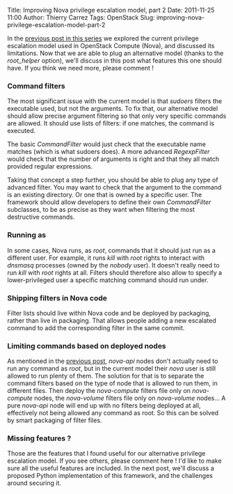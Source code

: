 Title: Improving Nova privilege escalation model, part 2
Date: 2011-11-25 11:00
Author: Thierry Carrez
Tags: OpenStack
Slug: improving-nova-privilege-escalation-model-part-2

In the [previous post in this
series]({filename}/improving-nova-privilege-escalation-model-part-1.md)
we explored the current privilege escalation model used in OpenStack
Compute (Nova), and discussed its limitations. Now that we are able to
plug an alternative model (thanks to the *root\_helper* option), we'll
discuss in this post what features this one should have. If you think we
need more, please comment !

### Command filters

The most significant issue with the current model is that *sudoers*
filters the executable used, but not the arguments. To fix that, our
alternative model should allow precise argument filtering so that only
very specific commands are allowed. It should use lists of filters: if
one matches, the command is executed.

The basic *CommandFilter* would just check that the executable name
matches (which is what sudoers does). A more advanced *RegexpFilter*
would check that the number of arguments is right and that they all
match provided regular expressions.

Taking that concept a step further, you should be able to plug any type
of advanced filter. You may want to check that the argument to the
command is an existing directory. Or one that is owned by a specific
user. The framework should allow developers to define their own
*CommandFilter* subclasses, to be as precise as they want when filtering
the most destructive commands.

### Running as

In some cases, Nova runs, as *root*, commands that it should just run as
a different user. For example, it runs *kill* with *root* rights to
interact with *dnsmasq* processes (owned by the *nobody* user). It
doesn't really need to run *kill* with *root* rights at all. Filters
should therefore also allow to specify a lower-privileged user a
specific matching command should run under.

### Shipping filters in Nova code

Filter lists should live within Nova code and be deployed by packaging,
rather than live in packaging. That allows people adding a new escalated
command to add the corresponding filter in the same commit.

### Limiting commands based on deployed nodes

As mentioned in the [previous
post]({filename}/improving-nova-privilege-escalation-model-part-1.md),
*nova-api* nodes don't actually need to run any command as *root*, but
in the current model their *nova* user is still allowed to run plenty of
them. The solution for that is to separate the command filters based on
the type of node that is allowed to run them, in different files. Then
deploy the *nova-compute* filters file only on *nova-compute* nodes, the
*nova-volume* filters file only on *nova-volume* nodes... A pure
*nova-api* node will end up with no filters being deployed at all,
effectively not being allowed any command as root. So this can be solved
by smart packaging of filter files.

### Missing features ?

Those are the features that I found useful for our alternative privilege
escalation model. If you see others, please comment here ! I'd like to
make sure all the useful features are included. In the next post, we'll
discuss a proposed Python implementation of this framework, and the
challenges around securing it.
